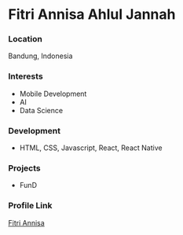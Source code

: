 # Fitri Annisa Ahlul Jannah

### Location

Bandung, Indonesia

### Interests

- Mobile Development
- AI
- Data Science

### Development
- HTML, CSS, Javascript, React, React Native


### Projects

- FunD

### Profile Link

[Fitri Annisa](https://github.com/ftrannisa)